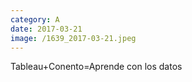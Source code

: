 ```yaml
--- 
category: A 
date: 2017-03-21 
image: /1639_2017-03-21.jpeg 
--- 
```


Tableau+Conento=Aprende con los datos